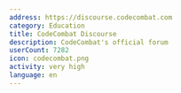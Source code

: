 ```yaml
---
address: https://discourse.codecombat.com
category: Education
title: CodeCombat Discourse
description: CodeCombat's official forum
userCount: 7282
icon: codecombat.png
activity: very high
language: en
---
```

